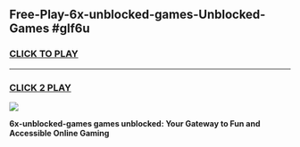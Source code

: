 
## Free-Play-6x-unblocked-games-Unblocked-Games #glf6u
<h3>
<a href="https://news.freeplayer.one?title=6x-unblocked-games&ref=8M">CLICK TO PLAY</a></h3>
<hr>

<h3>
<a href="https://news.freeplayer.one?title=6x-unblocked-games&ref=8M">CLICK 2 PLAY</a>
  
</h3>

<a href="https://news.freeplayer.one?title=6x-unblocked-games&ref=8M"><img src="https://clearcache.store/games.png"></a>


**6x-unblocked-games games unblocked: Your Gateway to Fun and Accessible Online Gaming**
